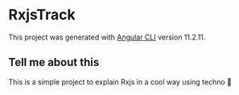 # RxjsTrack

This project was generated with [Angular CLI](https://github.com/angular/angular-cli) version 11.2.11.

## Tell me about this

This is a simple project to explain Rxjs in a cool way using techno :musical_note:
